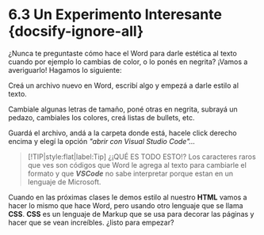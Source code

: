# 6.3 Un Experimento Interesante  {docsify-ignore-all}

¿Nunca te preguntaste cómo hace el Word para darle estética al texto cuando por ejemplo lo cambias de color, o lo ponés en negrita? ¡Vamos a averiguarlo! Hagamos lo siguiente:

Creá un archivo nuevo en Word, escribí algo y empezá a darle estilo al texto.

Cambiale algunas letras de tamaño, poné otras en negrita, subrayá un pedazo, cambiales los colores, creá listas de bullets, etc.

Guardá el archivo, andá a la carpeta donde está, hacele click derecho encima y elegí la opción *"abrir con Visual Studio Code"…*

>[!TIP|style:flat|label:Tip]
>¿¡QUÉ ES TODO ESTO!? Los caracteres raros que ves son códigos que Word le agrega al texto para cambiarle el formato y que ***VSCode*** no sabe interpretar porque estan en un lenguaje de Microsoft.

Cuando en las próximas clases le demos estilo al nuestro **HTML** vamos a hacer lo mismo que hace Word, pero usando otro lenguaje que se llama **CSS**. **CSS** es un lenguaje de Markup que se usa para decorar las páginas y hacer que se vean increíbles. ¿listo para empezar?
